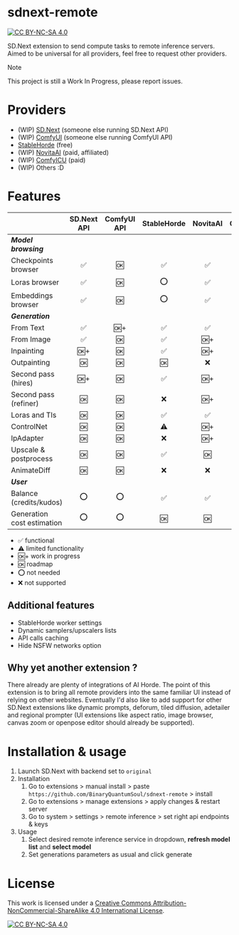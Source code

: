 # sdnext-remote
[![CC BY-NC-SA 4.0][cc-by-nc-sa-shield]][cc-by-nc-sa]

SD.Next extension to send compute tasks to remote inference servers.
Aimed to be universal for all providers, feel free to request other providers.

> [!NOTE]
> This project is still a Work In Progress, please report issues.

# Providers
- (WIP) [SD.Next](https://github.com/vladmandic/automatic) (someone else running SD.Next API)
- (WIP) [ComfyUI](https://github.com/comfyanonymous/ComfyUI) (someone else running ComfyUI API)
- [StableHorde](https://stablehorde.net/) (free)
- (WIP) [NovitaAI](https://novita.ai/playground?utm_source=BinaryQuantumSoul_sdnext_remote&utm_medium=github) (paid, affiliated)
- (WIP) [ComfyICU](https://comfy.icu/) (paid)
- (WIP) Others :D

# Features
|                            | SD.Next API | ComfyUI API | StableHorde | NovitaAI | ComfyICU |
|----------------------------|:-----------:|:-----------:|:-----------:|:---------:|:--------:|
| ***Model browsing***       |             |             |             |           |          |
| Checkpoints browser        | ✅          | 🆗          | ✅          | ✅        | ✅       |
| Loras browser              | ✅          | 🆗          | ⭕          | ✅        | ✅      |
| Embeddings browser         | ✅          | 🆗          | ⭕          | ✅        | ✅      |
| ***Generation***           |             |             |             |           |          |
| From Text                  | ✅          | 🆗+         | ✅          | ✅        | 🆗+      |
| From Image                 | ✅          | 🆗          | ✅          | 🆗+       | 🆗       |
| Inpainting                 | 🆗+         | 🆗          | ✅          | 🆗+       | 🆗       |
| Outpainting                | 🆗          | 🆗          | 🆗          | ❌        | 🆗       |
| Second pass (hires)        | 🆗+         | 🆗          | ✅          | 🆗+       | 🆗       |
| Second pass (refiner)      | 🆗          | 🆗          | ❌          | 🆗+       | 🆗       |
| Loras and TIs              | 🆗          | 🆗          | ✅          | ✅        | 🆗       |
| ControlNet                 | 🆗          | 🆗          | ⚠️          | 🆗+       | 🆗       |
| IpAdapter                  | 🆗          | 🆗          | ❌          | 🆗+       | 🆗       |
| Upscale & postprocess      | 🆗          | 🆗          | ✅          | 🆗        | 🆗       |
| AnimateDiff                | 🆗          | 🆗          | ❌          | ❌        | 🆗       |
| ***User***                 |             |             |             |           |          |
| Balance (credits/kudos)    | ⭕          | ⭕          | ✅          | ✅        | ❌       |
| Generation cost estimation | ⭕          | ⭕          | 🆗          | 🆗        | ❌       |

- ✅ functional
- ⚠️ limited functionality
- 🆗+ work in progress
- 🆗 roadmap
- ⭕ not needed
- ❌ not supported

## Additional features
- StableHorde worker settings
- Dynamic samplers/upscalers lists
- API calls caching
- Hide NSFW networks option

## Why yet another extension ?
There already are plenty of integrations of AI Horde. The point of this extension is to bring all remote providers into the same familiar UI instead of relying on other websites.
Eventually I'd also like to add support for other SD.Next extensions like dynamic prompts, deforum, tiled diffusion, adetailer and regional prompter (UI extensions like aspect ratio, image browser, canvas zoom or openpose editor should already be supported).


# Installation & usage
1. Launch SD.Next with backend set to `original`
2. Installation
    1. Go to extensions > manual install > paste `https://github.com/BinaryQuantumSoul/sdnext-remote` > install
    2. Go to extensions > manage extensions > apply changes & restart server
    3. Go to system > settings > remote inference > set right api endpoints & keys
3. Usage
    1. Select desired remote inference service in dropdown, **refresh model list** and **select model**
    2. Set generations parameters as usual and click generate
    
# License
This work is licensed under a
[Creative Commons Attribution-NonCommercial-ShareAlike 4.0 International License][cc-by-nc-sa].

[![CC BY-NC-SA 4.0][cc-by-nc-sa-image]][cc-by-nc-sa]

[cc-by-nc-sa]: http://creativecommons.org/licenses/by-nc-sa/4.0/
[cc-by-nc-sa-image]: https://licensebuttons.net/l/by-nc-sa/4.0/88x31.png
[cc-by-nc-sa-shield]: https://img.shields.io/badge/License-CC%20BY--NC--SA%204.0-lightgrey.svg
